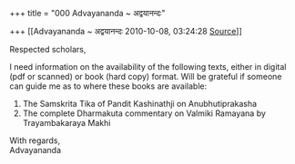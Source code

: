+++
title = "000 Advayananda ~ अद्वयानन्दः"

+++
[[Advayananda ~ अद्वयानन्दः	2010-10-08, 03:24:28 [Source](https://groups.google.com/g/bvparishat/c/IvhhJAp5x4g)]]



Respected scholars,  
  
I need information on the availability of the following texts, either in digital (pdf or scanned) or book (hard copy) format. Will be grateful if someone can guide me as to where these books are available:  
  
1. The Samskrita Tika of Pandit Kashinathji on Anubhutiprakasha  
2. The complete Dharmakuta commentary on Valmiki Ramayana by Trayambakaraya Makhi  
  
With regards,  
Advayananda  

